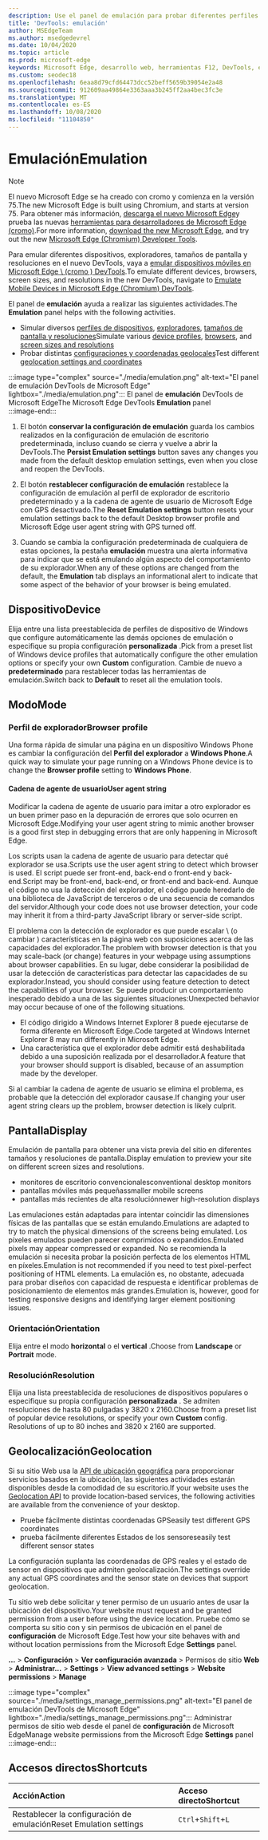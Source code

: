 ```yaml
---
description: Use el panel de emulación para probar diferentes perfiles de explorador, tamaños de pantalla y resoluciones, y coordenadas de ubicación GPS
title: 'DevTools: emulación'
author: MSEdgeTeam
ms.author: msedgedevrel
ms.date: 10/04/2020
ms.topic: article
ms.prod: microsoft-edge
keywords: Microsoft Edge, desarrollo web, herramientas F12, DevTools, emulación de dispositivos, diseño dinámico, ubicación geográfica, resolución
ms.custom: seodec18
ms.openlocfilehash: 6eaa8d79cfd64473dcc52beff5659b39054e2a48
ms.sourcegitcommit: 912609aa49864e3363aaa3b245ff2aa4bec3fc3e
ms.translationtype: MT
ms.contentlocale: es-ES
ms.lasthandoff: 10/08/2020
ms.locfileid: "11104850"
---
```

# <span data-ttu-id="cc004-104">Emulación</span><span class="sxs-lookup"><span data-stu-id="cc004-104">Emulation</span></span>  

> [!NOTE]
> <span data-ttu-id="cc004-105">El nuevo Microsoft Edge se ha creado con cromo y comienza en la versión 75.</span><span class="sxs-lookup"><span data-stu-id="cc004-105">The new Microsoft Edge is built using Chromium, and starts at version 75.</span></span>  <span data-ttu-id="cc004-106">Para obtener más información, [descarga el nuevo Microsoft Edge][MicrosoftNewEdge]y prueba las nuevas [herramientas para desarrolladores de Microsoft Edge (cromo)][DevtoolsGuideChromium].</span><span class="sxs-lookup"><span data-stu-id="cc004-106">For more information, [download the new Microsoft Edge][MicrosoftNewEdge], and try out the new [Microsoft Edge (Chromium) Developer Tools][DevtoolsGuideChromium].</span></span>  
> 
> <span data-ttu-id="cc004-107">Para emular diferentes dispositivos, exploradores, tamaños de pantalla y resoluciones en el nuevo DevTools, vaya a [emular dispositivos móviles en Microsoft Edge \ (cromo \) DevTools][DevtoolsGuideChromiumDeviceMode].</span><span class="sxs-lookup"><span data-stu-id="cc004-107">To emulate different devices, browsers, screen sizes, and resolutions in the new DevTools, navigate to [Emulate Mobile Devices in Microsoft Edge \(Chromium\) DevTools][DevtoolsGuideChromiumDeviceMode].</span></span>  

<span data-ttu-id="cc004-108">El panel de **emulación** ayuda a realizar las siguientes actividades.</span><span class="sxs-lookup"><span data-stu-id="cc004-108">The **Emulation** panel helps with the following activities.</span></span>    

*   <span data-ttu-id="cc004-109">Simular diversos [perfiles de dispositivos](#device), [exploradores](#browser-profile), [tamaños de pantalla y resoluciones](#display)</span><span class="sxs-lookup"><span data-stu-id="cc004-109">Simulate various [device profiles](#device), [browsers](#browser-profile), and [screen sizes and resolutions](#display)</span></span>  
*   <span data-ttu-id="cc004-110">Probar distintas [configuraciones y coordenadas geolocales](#geolocation)</span><span class="sxs-lookup"><span data-stu-id="cc004-110">Test different [geolocation settings and coordinates](#geolocation)</span></span>  

:::image type="complex" source="./media/emulation.png" alt-text="El panel de emulación DevTools de Microsoft Edge" lightbox="./media/emulation.png":::
   <span data-ttu-id="cc004-112">El panel de **emulación** DevTools de Microsoft Edge</span><span class="sxs-lookup"><span data-stu-id="cc004-112">The Microsoft Edge DevTools **Emulation** panel</span></span>  
:::image-end:::  

1.  <span data-ttu-id="cc004-113">El botón **conservar la configuración de emulación** guarda los cambios realizados en la configuración de emulación de escritorio predeterminada, incluso cuando se cierra y vuelve a abrir la DevTools.</span><span class="sxs-lookup"><span data-stu-id="cc004-113">The **Persist Emulation settings** button saves any changes you made from the default desktop emulation settings, even when you close and reopen the DevTools.</span></span>  

1.  <span data-ttu-id="cc004-114">El botón **restablecer configuración de emulación** restablece la configuración de emulación al perfil de explorador de escritorio predeterminado y a la cadena de agente de usuario de Microsoft Edge con GPS desactivado.</span><span class="sxs-lookup"><span data-stu-id="cc004-114">The **Reset Emulation settings** button resets your emulation settings back to the default Desktop browser profile and Microsoft Edge user agent string with GPS turned off.</span></span>  

1.  <span data-ttu-id="cc004-115">Cuando se cambia la configuración predeterminada de cualquiera de estas opciones, la pestaña **emulación** muestra una alerta informativa para indicar que se está emulando algún aspecto del comportamiento de su explorador.</span><span class="sxs-lookup"><span data-stu-id="cc004-115">When any of these options are changed from the default, the **Emulation** tab displays an informational alert to indicate that some aspect of the behavior of your browser is being emulated.</span></span>  

## <span data-ttu-id="cc004-116">Dispositivo</span><span class="sxs-lookup"><span data-stu-id="cc004-116">Device</span></span>  

<span data-ttu-id="cc004-117">Elija entre una lista preestablecida de perfiles de dispositivo de Windows que configure automáticamente las demás opciones de emulación o especifique su propia configuración **personalizada** .</span><span class="sxs-lookup"><span data-stu-id="cc004-117">Pick from a preset list of Windows device profiles that automatically configure the other emulation options or specify your own **Custom** configuration.</span></span>  <span data-ttu-id="cc004-118">Cambie de nuevo a **predeterminado** para restablecer todas las herramientas de emulación.</span><span class="sxs-lookup"><span data-stu-id="cc004-118">Switch back to **Default** to reset all the emulation tools.</span></span>  

## <span data-ttu-id="cc004-119">Modo</span><span class="sxs-lookup"><span data-stu-id="cc004-119">Mode</span></span>  

### <span data-ttu-id="cc004-120">Perfil de explorador</span><span class="sxs-lookup"><span data-stu-id="cc004-120">Browser profile</span></span>  

<span data-ttu-id="cc004-121">Una forma rápida de simular una página en un dispositivo Windows Phone es cambiar la configuración del **Perfil del explorador** a **Windows Phone**.</span><span class="sxs-lookup"><span data-stu-id="cc004-121">A quick way to simulate your page running on a Windows Phone device is to change the **Browser profile** setting to **Windows Phone**.</span></span>  

#### <span data-ttu-id="cc004-122">Cadena de agente de usuario</span><span class="sxs-lookup"><span data-stu-id="cc004-122">User agent string</span></span>  

<span data-ttu-id="cc004-123">Modificar la cadena de agente de usuario para imitar a otro explorador es un buen primer paso en la depuración de errores que solo ocurren en Microsoft Edge.</span><span class="sxs-lookup"><span data-stu-id="cc004-123">Modifying your user agent string to mimic another browser is a good first step in debugging errors that are only happening in Microsoft Edge.</span></span>  

<span data-ttu-id="cc004-124">Los scripts usan la cadena de agente de usuario para detectar qué explorador se usa.</span><span class="sxs-lookup"><span data-stu-id="cc004-124">Scripts use the user agent string to detect which browser is used.</span></span>  <span data-ttu-id="cc004-125">El script puede ser front-end, back-end o front-end y back-end.</span><span class="sxs-lookup"><span data-stu-id="cc004-125">Script may be front-end, back-end, or front-end and back-end.</span></span>  <span data-ttu-id="cc004-126">Aunque el código no usa la detección del explorador, el código puede heredarlo de una biblioteca de JavaScript de terceros o de una secuencia de comandos del servidor.</span><span class="sxs-lookup"><span data-stu-id="cc004-126">Although your code does not use browser detection, your code may inherit it from a third-party JavaScript library or server-side script.</span></span>  

<span data-ttu-id="cc004-127">El problema con la detección de explorador es que puede escalar \ (o cambiar \) características en la página web con suposiciones acerca de las capacidades del explorador.</span><span class="sxs-lookup"><span data-stu-id="cc004-127">The problem with browser detection is that you may scale-back \(or change\) features in your webpage using assumptions about browser capabilities.</span></span> <span data-ttu-id="cc004-128">En su lugar, debe considerar la posibilidad de usar la detección de características para detectar las capacidades de su explorador.</span><span class="sxs-lookup"><span data-stu-id="cc004-128">Instead, you should consider using feature detection to detect the capabilities of your browser.</span></span>  <span data-ttu-id="cc004-129">Se puede producir un comportamiento inesperado debido a una de las siguientes situaciones:</span><span class="sxs-lookup"><span data-stu-id="cc004-129">Unexpected behavior may occur because of one of the following situations.</span></span>  

*   <span data-ttu-id="cc004-130">El código dirigido a Windows Internet Explorer 8 puede ejecutarse de forma diferente en Microsoft Edge.</span><span class="sxs-lookup"><span data-stu-id="cc004-130">Code targeted at Windows Internet Explorer 8 may run differently in Microsoft Edge.</span></span>  
*   <span data-ttu-id="cc004-131">Una característica que el explorador debe admitir está deshabilitada debido a una suposición realizada por el desarrollador.</span><span class="sxs-lookup"><span data-stu-id="cc004-131">A feature that your browser should support is disabled, because of an assumption made by the developer.</span></span>  

<span data-ttu-id="cc004-132">Si al cambiar la cadena de agente de usuario se elimina el problema, es probable que la detección del explorador causase.</span><span class="sxs-lookup"><span data-stu-id="cc004-132">If changing your user agent string clears up the problem, browser detection is likely culprit.</span></span>  

## <span data-ttu-id="cc004-133">Pantalla</span><span class="sxs-lookup"><span data-stu-id="cc004-133">Display</span></span>  

<span data-ttu-id="cc004-134">Emulación de pantalla para obtener una vista previa del sitio en diferentes tamaños y resoluciones de pantalla.</span><span class="sxs-lookup"><span data-stu-id="cc004-134">Display emulation to preview your site on different screen sizes and resolutions.</span></span>  

*   <span data-ttu-id="cc004-135">monitores de escritorio convencionales</span><span class="sxs-lookup"><span data-stu-id="cc004-135">conventional desktop monitors</span></span>  
*   <span data-ttu-id="cc004-136">pantallas móviles más pequeñas</span><span class="sxs-lookup"><span data-stu-id="cc004-136">smaller mobile screens</span></span>  
*   <span data-ttu-id="cc004-137">pantallas más recientes de alta resolución</span><span class="sxs-lookup"><span data-stu-id="cc004-137">newer high-resolution displays</span></span>  

<span data-ttu-id="cc004-138">Las emulaciones están adaptadas para intentar coincidir las dimensiones físicas de las pantallas que se están emulando.</span><span class="sxs-lookup"><span data-stu-id="cc004-138">Emulations are adapted to try to match the physical dimensions of the screens being emulated.</span></span>  <span data-ttu-id="cc004-139">Los píxeles emulados pueden parecer comprimidos o expandidos.</span><span class="sxs-lookup"><span data-stu-id="cc004-139">Emulated pixels may appear compressed or expanded.</span></span> <span data-ttu-id="cc004-140">No se recomienda la emulación si necesita probar la posición perfecta de los elementos HTML en píxeles.</span><span class="sxs-lookup"><span data-stu-id="cc004-140">Emulation is not recommended if you need to test pixel-perfect positioning of HTML elements.</span></span>  <span data-ttu-id="cc004-141">La emulación es, no obstante, adecuada para probar diseños con capacidad de respuesta e identificar problemas de posicionamiento de elementos más grandes.</span><span class="sxs-lookup"><span data-stu-id="cc004-141">Emulation is, however, good for testing responsive designs and identifying larger element positioning issues.</span></span>  

### <span data-ttu-id="cc004-142">Orientación</span><span class="sxs-lookup"><span data-stu-id="cc004-142">Orientation</span></span>  

<span data-ttu-id="cc004-143">Elija entre el modo **horizontal** o el **vertical** .</span><span class="sxs-lookup"><span data-stu-id="cc004-143">Choose from **Landscape** or **Portrait** mode.</span></span>  

### <span data-ttu-id="cc004-144">Resolución</span><span class="sxs-lookup"><span data-stu-id="cc004-144">Resolution</span></span>  

<span data-ttu-id="cc004-145">Elija una lista preestablecida de resoluciones de dispositivos populares o especifique su propia configuración **personalizada** .  Se admiten resoluciones de hasta 80 pulgadas y 3820 x 2160.</span><span class="sxs-lookup"><span data-stu-id="cc004-145">Choose from a preset list of popular device resolutions, or specify your own **Custom** config.  Resolutions of up to 80 inches and 3820 x 2160 are supported.</span></span>  

## <span data-ttu-id="cc004-146">Geolocalización</span><span class="sxs-lookup"><span data-stu-id="cc004-146">Geolocation</span></span>  

<span data-ttu-id="cc004-147">Si su sitio Web usa la [API de ubicación geográfica][MdnGeolocationUsing] para proporcionar servicios basados en la ubicación, las siguientes actividades estarán disponibles desde la comodidad de su escritorio.</span><span class="sxs-lookup"><span data-stu-id="cc004-147">If your website uses the [Geolocation API][MdnGeolocationUsing] to provide location-based services, the following activities are available from the convenience of your desktop.</span></span>  

*   <span data-ttu-id="cc004-148">Pruebe fácilmente distintas coordenadas GPS</span><span class="sxs-lookup"><span data-stu-id="cc004-148">easily test different GPS coordinates</span></span>  
*   <span data-ttu-id="cc004-149">prueba fácilmente diferentes Estados de los sensores</span><span class="sxs-lookup"><span data-stu-id="cc004-149">easily test different sensor states</span></span>  

<span data-ttu-id="cc004-150">La configuración suplanta las coordenadas de GPS reales y el estado de sensor en dispositivos que admiten geolocalización.</span><span class="sxs-lookup"><span data-stu-id="cc004-150">The settings override any actual GPS coordinates and the sensor state on devices that support geolocation.</span></span>  

<span data-ttu-id="cc004-151">Tu sitio web debe solicitar y tener permiso de un usuario antes de usar la ubicación del dispositivo.</span><span class="sxs-lookup"><span data-stu-id="cc004-151">Your website must request and be granted permission from a user before using the device location.</span></span>  <span data-ttu-id="cc004-152">Pruebe cómo se comporta su sitio con y sin permisos de ubicación en el panel de **configuración** de Microsoft Edge.</span><span class="sxs-lookup"><span data-stu-id="cc004-152">Test how your site behaves with and without location permissions from the Microsoft Edge **Settings** panel.</span></span>  

<span data-ttu-id="cc004-153">**...** >  **Configuración**  >  **Ver configuración avanzada**  >  Permisos de sitio **Web**  >  **Administrar**</span><span class="sxs-lookup"><span data-stu-id="cc004-153">**...** > **Settings** > **View advanced settings** > **Website permissions** > **Manage**</span></span>  

:::image type="complex" source="./media/settings_manage_permissions.png" alt-text="El panel de emulación DevTools de Microsoft Edge" lightbox="./media/settings_manage_permissions.png":::
   <span data-ttu-id="cc004-155">Administrar permisos de sitio web desde el panel de **configuración** de Microsoft Edge</span><span class="sxs-lookup"><span data-stu-id="cc004-155">Manage website permissions from the Microsoft Edge **Settings** panel</span></span>  
:::image-end:::  

## <span data-ttu-id="cc004-156">Accesos directos</span><span class="sxs-lookup"><span data-stu-id="cc004-156">Shortcuts</span></span>

| <span data-ttu-id="cc004-157">Acción</span><span class="sxs-lookup"><span data-stu-id="cc004-157">Action</span></span>  | <span data-ttu-id="cc004-158">Acceso directo</span><span class="sxs-lookup"><span data-stu-id="cc004-158">Shortcut</span></span>  |  
|:--- |:--- |  
| <span data-ttu-id="cc004-159">Restablecer la configuración de emulación</span><span class="sxs-lookup"><span data-stu-id="cc004-159">Reset Emulation settings</span></span> | `Ctrl`+`Shift`+`L` |  

<!-- links -->  


[DevtoolsGuideChromium]: /microsoft-edge/devtools-guide-chromium "Herramientas para desarrolladores de Microsoft Edge (cromo) | Microsoft docs"  
[DevtoolsGuideChromiumDeviceMode]: /microsoft-edge/devtools-guide-chromium/device-mode "Emular dispositivos móviles en Microsoft Edge DevTools | Microsoft docs"  

[MicrosoftNewEdge]: https://www.microsoft.com/edge "Descargar nuevo explorador Microsoft Edge"  

[MdnGeolocationUsing]: https://developer.mozilla.org/docs/Web/API/Geolocation/Using_geolocation "API de ubicación geográfica | MDN"  